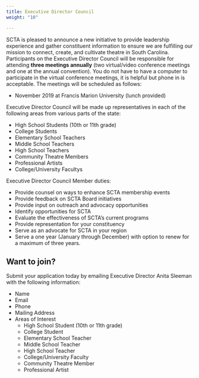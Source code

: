 ```yaml
---
title: Executive Director Council
weight: "10"

---
```

SCTA is pleased to announce a new initiative to provide leadership experience and gather constituent information to ensure we are fulfilling our mission to connect, create, and cultivate theatre in South Carolina. Participants on the Executive Director Council will be responsible for attending **three meetings annually** (two virtual/video conference meetings and one at the annual convention). You do not have to have a computer to participate in the virtual conference meetings, it is helpful but phone in is acceptable. The meetings will be scheduled as follows:

* November 2019 at Francis Marion University (lunch provided)

Executive Director Council will be made up representatives in each of the following areas from various parts of the state:

* High School Students (10th or 11th grade)
* College Students
* Elementary School Teachers
* Middle School Teachers
* High School Teachers
* Community Theatre Members
* Professional Artists
* College/University Facultys

Executive Director Council Member duties:

* Provide counsel on ways to enhance SCTA membership events
* Provide feedback on SCTA Board initiatives
* Provide input on outreach and advocacy opportunities
* Identify opportunities for SCTA
* Evaluate the effectiveness of SCTA’s current programs
* Provide representation for your constituency
* Serve as an advocate for SCTA in your region
* Serve a one year (January through December) with option to renew for a maximum of three years.

## Want to join?

Submit your application today by emailing Executive Director Anita Sleeman with the following information:

* Name
* Email
* Phone
* Mailing Address
* Areas of Interest
  * High School Student (10th or 11th grade)
  * College Student
  * Elementary School Teacher
  * Middle School Teacher
  * High School Teacher
  * College/University Faculty
  * Community Theatre Member
  * Professional Artist